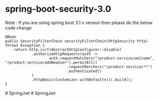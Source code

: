 # spring-boot-security-3.0

Note : If you are using spring boot 3.1.x version then please do the below code change

    @Bean
    public SecurityFilterChain securityFilterChain(HttpSecurity http) throws Exception {
        return http.csrf(AbstractHttpConfigurer::disable)
                .authorizeHttpRequests(auth ->
                        auth.requestMatchers("/product-service/welcome", "/product-service/addNewUser").permitAll()
                                .requestMatchers("/product-service/**")
                                .authenticated()
                )
                .httpBasic(Customizer.withDefaults()).build();
    }
#   S p r i n g J w t  
 #   S p r i n g J w t  
 